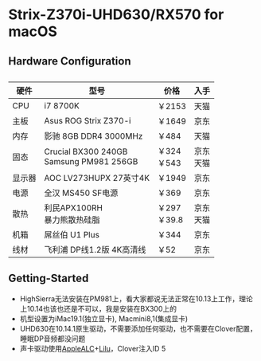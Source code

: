 # Strix-Z370i-UHD630/RX570 for macOS

## Hardware Configuration

## 
| 硬件 | 型号 | 价格 | 入手 |
| --- | --- | --- | --- |
| CPU | i7 8700K | ￥2153 | 天猫 |
| 主板 | Asus ROG Strix Z370-i | ￥1649 | 京东 |
| 内存 | 影驰 8GB DDR4 3000MHz | ￥484 | 天猫 |
| 固态 | Crucial BX300 240GB<br>Samsung PM981 256GB | ￥324<br>￥543 | 京东<br>天猫 |
| 显示器 | AOC LV273HUPX 27英寸4K | ￥1949 | 京东 |
| 电源 | 全汉 MS450 SF电源 | ￥369 | 京东 |
| 散热 | 利民APX100RH<br>暴力熊散热硅脂 | ￥297<br>￥39.8 | 京东<br>天猫 |
| 机箱 | 屌丝伯 U1 Plus | ￥344 | 京东 |
| 线材 | 飞利浦 DP线1.2版 4K高清线 | ￥52 | 京东 |

## Getting-Started
* HighSierra无法安装在PM981上，看大家都说无法正常在10.13上工作，理论上10.14也该也还是不可以，我是安装在BX300上的
* 机型设置为iMac19.1(独立显卡), Macmini8,1(集成显卡)
* UHD630在10.14.1原生驱动，不需要添加任何驱动，也不需要在Clover配置，睡眠DP音频都没问题
* 声卡驱动使用[AppleALC](https://github.com/vit9696/AppleALC)+[Lilu](https://github.com/vit9696/Lilu)，Clover注入ID 5


